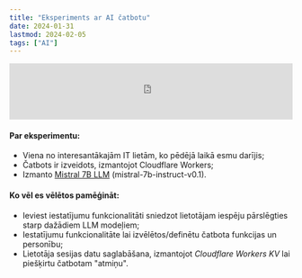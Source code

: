 ```yaml
---
title: "Eksperiments ar AI čatbotu"
date: 2024-01-31
lastmod: 2024-02-05
tags: ["AI"]
---
```


<center><iframe src="https://chat.dvilcans.com" width="100%" height="100vh" frameborder="0"></iframe></center>

#### Par eksperimentu:

* Viena no interesantākajām IT lietām, ko pēdējā laikā esmu darījis;
* Čatbots ir izveidots, izmantojot Cloudflare Workers;
* Izmanto [Mistral 7B LLM](https://mistral.ai/news/announcing-mistral-7b/) (mistral-7b-instruct-v0.1).

#### Ko vēl es vēlētos pamēģināt:

* Ieviest iestatījumu funkcionalitāti sniedzot lietotājam iespēju pārslēgties starp dažādiem LLM modeļiem;
* Iestatījumu funkcionalitāte lai izvēlētos/definētu čatbota funkcijas un personību;
* Lietotāja sesijas datu saglabāšana, izmantojot _Cloudflare Workers KV_ lai piešķirtu čatbotam "atmiņu".




